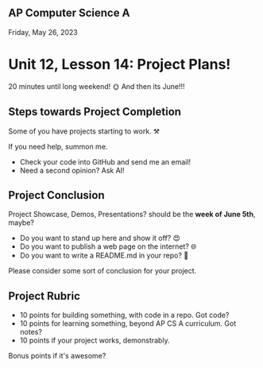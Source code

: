 ## AP Computer Science A

Friday, May 26, 2023

# Unit 12, Lesson 14: Project Plans!

20 minutes until long weekend! 🌞 And then its June!!!

## Steps towards Project Completion

Some of you have projects starting to work. ⚒️

If you need help, summon me.

- Check your code into GitHub and send me an email!
- Need a second opinion? Ask AI!

## Project Conclusion

Project Showcase, Demos, Presentations? should be the **week of June 5th**, maybe?

- Do you want to stand up here and show it off? 😍
- Do you want to publish a web page on the internet? 🌐
- Do you want to write a README.md in your repo? 📑

Please consider some sort of conclusion for your project.

## Project Rubric

- 10 points for building something, with code in a repo. Got code?
- 10 points for learning something, beyond AP CS A curriculum. Got notes?
- 10 points if your project works, demonstrably.

Bonus points if it's awesome?
